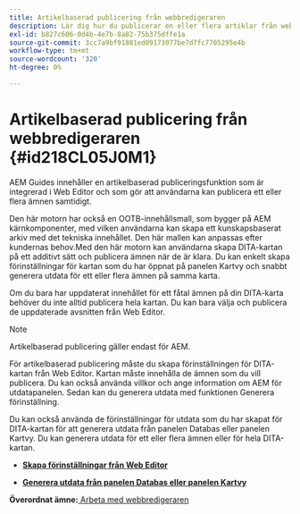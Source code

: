 ```yaml
---
title: Artikelbaserad publicering från webbredigeraren
description: Lär dig hur du publicerar en eller flera artiklar från webbredigeraren. Generera utdata för ett eller flera ämnen i en DITA-karta i AEM.
exl-id: b827c606-0d4b-4e7b-8a82-75b375dffe1a
source-git-commit: 3cc7a9bf91881ed09173077be7d7fc7705295e4b
workflow-type: tm+mt
source-wordcount: '320'
ht-degree: 0%

---
```


# Artikelbaserad publicering från webbredigeraren {#id218CL05J0M1}

AEM Guides innehåller en artikelbaserad publiceringsfunktion som är integrerad i Web Editor och som gör att användarna kan publicera ett eller flera ämnen samtidigt.

Den här motorn har också en OOTB-innehållsmall, som bygger på AEM kärnkomponenter, med vilken användarna kan skapa ett kunskapsbaserat arkiv med det tekniska innehållet. Den här mallen kan anpassas efter kundernas behov.Med den här motorn kan användarna skapa DITA-kartan på ett additivt sätt och publicera ämnen när de är klara. Du kan enkelt skapa förinställningar för kartan som du har öppnat på panelen Kartvy och snabbt generera utdata för ett eller flera ämnen på samma karta.

Om du bara har uppdaterat innehållet för ett fåtal ämnen på din DITA-karta behöver du inte alltid publicera hela kartan. Du kan bara välja och publicera de uppdaterade avsnitten från Web Editor.

>[!NOTE]
>
> Artikelbaserad publicering gäller endast för AEM.

För artikelbaserad publicering måste du skapa förinställningen för DITA-kartan från Web Editor. Kartan måste innehålla de ämnen som du vill publicera. Du kan också använda villkor och ange information om AEM för utdatapanelen. Sedan kan du generera utdata med funktionen Generera förinställning.

Du kan också använda de förinställningar för utdata som du har skapat för DITA-kartan för att generera utdata från panelen Databas eller panelen Kartvy. Du kan generera utdata för ett eller flera ämnen eller för hela DITA-kartan.

- **[Skapa förinställningar från Web Editor](web-editor-article-publishing-presets.md)**

- **[Generera utdata från panelen Databas eller panelen Kartvy](web-editor-article-publishing-output.md)**


**Överordnat ämne:**[ Arbeta med webbredigeraren](web-editor.md)
